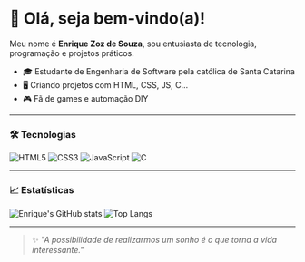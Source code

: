
# 👋 Olá, seja bem-vindo(a)!

Meu nome é **Enrique Zoz de Souza**, sou entusiasta de tecnologia, programação e projetos práticos.

- 🎓 Estudante de Engenharia de Software pela católica de Santa Catarina 
- 🖥️ Criando projetos com HTML, CSS, JS, C...
- 🎮 Fã de games e automação DIY  

---

### 🛠️ Tecnologias

![HTML5](https://img.shields.io/badge/-HTML5-E34F26?style=flat&logo=html5&logoColor=white)
![CSS3](https://img.shields.io/badge/-CSS3-1572B6?style=flat&logo=css3)
![JavaScript](https://img.shields.io/badge/-JavaScript-F7DF1E?style=flat&logo=javascript&logoColor=black)
![C](https://img.shields.io/badge/-C-00599C?style=flat&logo=c)

---

### 📈 Estatísticas

![Enrique's GitHub stats](https://github-readme-stats.vercel.app/api?username=XD-Enrique&theme=midnight-purple&show_icons=true)
![Top Langs](https://github-readme-stats.vercel.app/api/top-langs/?username=XD-Enrique&layout=compact&theme=midnight-purple)

---

> ✨ *"A possibilidade de realizarmos um sonho é o que torna a vida interessante."*
